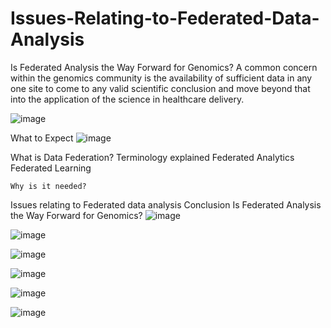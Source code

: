 # Issues-Relating-to-Federated-Data-Analysis
Is Federated Analysis the Way Forward for Genomics?  A common concern within the genomics community is the availability of sufficient data in any one site to come to any valid scientific conclusion and move beyond that into the application of the science in healthcare delivery.



![image](https://user-images.githubusercontent.com/66043834/149645387-258038f1-cc54-4700-b069-462f1e6210d5.png)

What to Expect
![image](https://user-images.githubusercontent.com/66043834/149645390-e6fc12a7-226c-4017-9de7-38f315682541.png)

What is Data Federation?
Terminology explained
	Federated Analytics
	Federated Learning
	
	Why is it needed?

Issues relating to Federated data analysis
Conclusion
	Is Federated Analysis the Way Forward for Genomics?
![image](https://user-images.githubusercontent.com/66043834/149645395-360dac81-2e52-4ac0-96b9-f524575ccb4b.png)

![image](https://user-images.githubusercontent.com/66043834/149645413-06af1a17-f618-4f1c-9598-6f09de780bda.png)

![image](https://user-images.githubusercontent.com/66043834/149645421-c52d2d5f-0536-4575-b56a-bd9be6dc814f.png)

![image](https://user-images.githubusercontent.com/66043834/149645431-043e02ac-fb3a-4fc0-9abb-53bbaeff9080.png)

![image](https://user-images.githubusercontent.com/66043834/149645467-0f482df6-2aa7-4117-8662-b07c40f54c00.png)

![image](https://user-images.githubusercontent.com/66043834/149645474-ee9f15fc-d283-4651-a11c-f43063427321.png)
